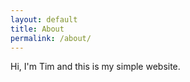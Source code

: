 ```yaml
---
layout: default
title: About
permalink: /about/
---
```


Hi, I'm Tim and this is my simple website.
